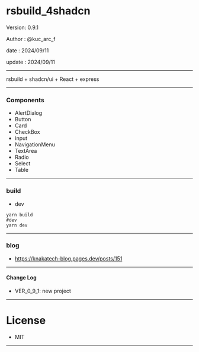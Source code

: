 ﻿# rsbuild_4shadcn

 Version: 0.9.1

 Author  : @kuc_arc_f

 date   : 2024/09/11
 
 update :  2024/09/11

***

rsbuild + shadcn/ui + React + express

***
### Components
* AlertDialog
* Button
* Card
* CheckBox
* input
* NavigationMenu
* TextArea
* Radio
* Select
* Table

***
### build
* dev
```
yarn build
#dev
yarn dev
```

***
### blog

* https://knakatech-blog.pages.dev/posts/151

***
#### Change Log
* VER_0_9_1: new project

***
# License

* MIT

***

